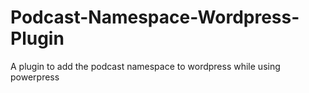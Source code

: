 # Podcast-Namespace-Wordpress-Plugin
A plugin to add the podcast namespace to wordpress while using powerpress
